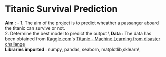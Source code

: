 # **Titanic Survival Prediction**

**Aim** : - 1. The aim of the project is to predict wheather a passanger aboard the titanic can survive or not. \
            2. Determine the best model to predict the output \ 
**Data** : The data has been obtained from [Kaggle.com](https://www.kaggle.com/)'s [Titanic - Machine Learning from disaster challange](https://www.kaggle.com/c/titanic) \
**Libraries imported** : numpy, pandas, seaborn, matplotlib,sklearn\

